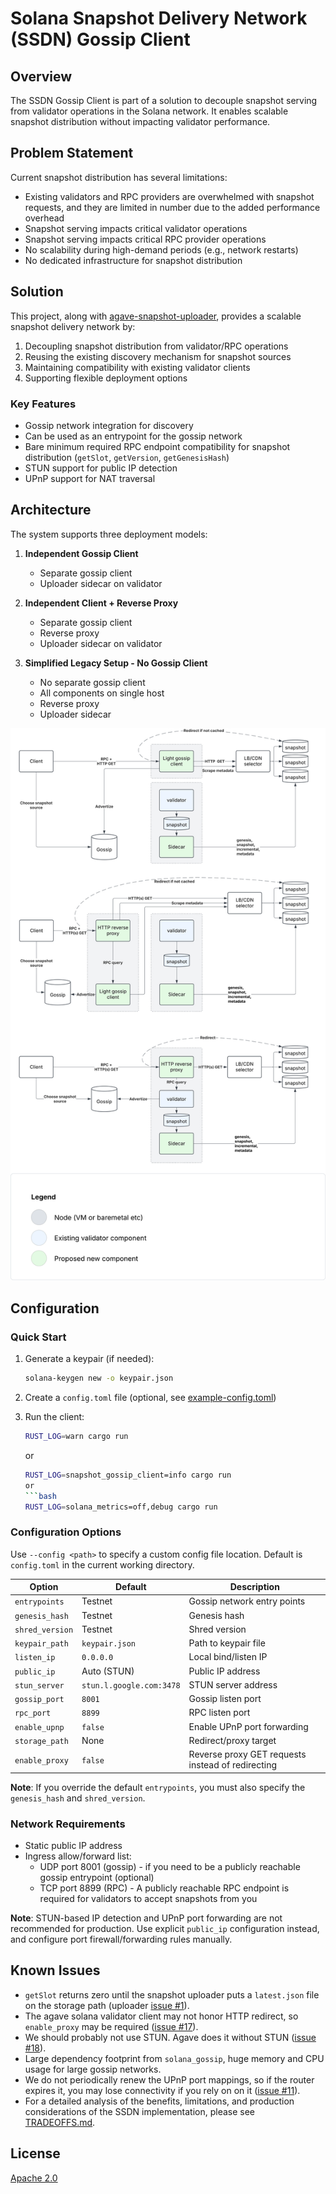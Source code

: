 # Solana Snapshot Delivery Network (SSDN) Gossip Client

## Overview

The SSDN Gossip Client is part of a solution to decouple snapshot serving from validator operations in the Solana network. It enables scalable snapshot distribution without impacting validator performance.

## Problem Statement

Current snapshot distribution has several limitations:
- Existing validators and RPC providers are overwhelmed with snapshot requests, and they are limited in number due to the added performance overhead
- Snapshot serving impacts critical validator operations
- Snapshot serving impacts critical RPC provider operations
- No scalability during high-demand periods (e.g., network restarts)
- No dedicated infrastructure for snapshot distribution

## Solution

This project, along with [agave-snapshot-uploader](https://github.com/Blockdaemon/agave-snapshot-uploader), provides a scalable snapshot delivery network by:
1. Decoupling snapshot distribution from validator/RPC operations
2. Reusing the existing discovery mechanism for snapshot sources
3. Maintaining compatibility with existing validator clients
4. Supporting flexible deployment options

### Key Features
- Gossip network integration for discovery
- Can be used as an entrypoint for the gossip network
- Bare minimum required RPC endpoint compatibility for snapshot distribution (`getSlot`, `getVersion`, `getGenesisHash`)
- STUN support for public IP detection
- UPnP support for NAT traversal

## Architecture

The system supports three deployment models:

1. **Independent Gossip Client**
   - Separate gossip client
   - Uploader sidecar on validator

2. **Independent Client + Reverse Proxy**
   - Separate gossip client
   - Reverse proxy
   - Uploader sidecar on validator

3. **Simplified Legacy Setup - No Gossip Client**
   - No separate gossip client
   - All components on single host
   - Reverse proxy
   - Uploader sidecar

![Architecture Diagram](./docs/SSDN-Architecture.svg)

## Configuration

### Quick Start

1. Generate a keypair (if needed):
   ```bash
   solana-keygen new -o keypair.json
   ```

2. Create a `config.toml` file (optional, see [example-config.toml](example-config.toml))

3. Run the client:
   ```bash
   RUST_LOG=warn cargo run
   ```
   or
   ```bash
   RUST_LOG=snapshot_gossip_client=info cargo run
   or
   ```bash
   RUST_LOG=solana_metrics=off,debug cargo run
   ```

### Configuration Options

Use `--config <path>` to specify a custom config file location. Default is `config.toml` in the current working directory.

| Option           | Default                   | Description                 |
|------------------|---------------------------|-----------------------------|
| `entrypoints`    | Testnet                   | Gossip network entry points |
| `genesis_hash`   | Testnet                   | Genesis hash                |
| `shred_version`  | Testnet                   | Shred version               |
| `keypair_path`   | `keypair.json`            | Path to keypair file        |
| `listen_ip`      | `0.0.0.0`                 | Local bind/listen IP        |
| `public_ip`      | Auto (STUN)               | Public IP address           |
| `stun_server`    | `stun.l.google.com:3478`  | STUN server address         |
| `gossip_port`    | `8001`                    | Gossip listen port          |
| `rpc_port`       | `8899`                    | RPC listen port             |
| `enable_upnp`    | `false`                   | Enable UPnP port forwarding |
| `storage_path`   | None                      | Redirect/proxy target       |
| `enable_proxy`   | `false`                   | Reverse proxy GET requests instead of redirecting |

**Note**: If you override the default `entrypoints`, you must also specify the `genesis_hash` and `shred_version`.

### Network Requirements

- Static public IP address
- Ingress allow/forward list:
  - UDP port 8001 (gossip) - if you need to be a publicly reachable gossip entrypoint (optional)
  - TCP port 8899 (RPC) - A publicly reachable RPC endpoint is required for validators to accept snapshots from you

**Note**: STUN-based IP detection and UPnP port forwarding are not recommended for production. Use explicit `public_ip` configuration instead, and configure port firewall/forwarding rules manually.

## Known Issues
   - `getSlot` returns zero until the snapshot uploader puts a `latest.json` file on the storage path (uploader [issue #1](https://github.com/Blockdaemon/agave-snapshot-uploader/issues/1)).
   - The agave solana validator client may not honor HTTP redirect, so `enable_proxy` may be required ([issue #17](https://github.com/Blockdaemon/agave-solana-gossip-client/issues/17)).
   - We should probably not use STUN. Agave does it without STUN ([issue #18](https://github.com/Blockdaemon/agave-solana-gossip-client/issues/18)).
   - Large dependency footprint from `solana_gossip`, huge memory and CPU usage for large gossip networks.
   - We do not periodically renew the UPnP port mappings, so if the router expires it, you may lose connectivity if you rely on on it ([issue #11](https://github.com/Blockdaemon/agave-snapshot-gossip-client/issues/11)).
   - For a detailed analysis of the benefits, limitations, and production considerations of the SSDN implementation, please see [TRADEOFFS.md](TRADEOFFS.md).

## License

[Apache 2.0](LICENSE)

